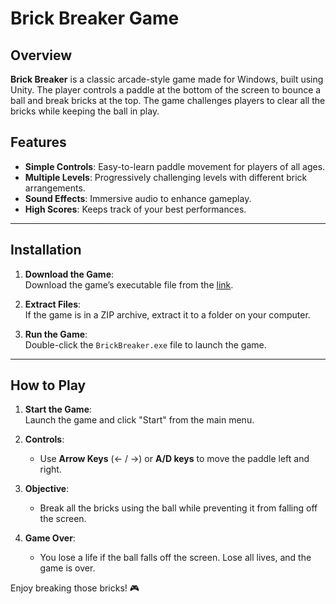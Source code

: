 # Brick Breaker Game

## Overview  
**Brick Breaker** is a classic arcade-style game made for Windows, built using Unity. The player controls a paddle at the bottom of the screen to bounce a ball and break bricks at the top. The game challenges players to clear all the bricks while keeping the ball in play.  

## Features  
- **Simple Controls**: Easy-to-learn paddle movement for players of all ages.  
- **Multiple Levels**: Progressively challenging levels with different brick arrangements.  
- **Sound Effects**: Immersive audio to enhance gameplay.  
- **High Scores**: Keeps track of your best performances.  

---

## Installation  

1. **Download the Game**:  
   Download the game’s executable file from the [link](https://github.com/MohanMoju/Brick-breaker/releases/tag/Game).  

2. **Extract Files**:  
   If the game is in a ZIP archive, extract it to a folder on your computer.  

3. **Run the Game**:  
   Double-click the `BrickBreaker.exe` file to launch the game.  

---

## How to Play  

1. **Start the Game**:  
   Launch the game and click "Start" from the main menu.  

2. **Controls**:  
   - Use **Arrow Keys** (← / →) or **A/D keys** to move the paddle left and right.
     
3. **Objective**:  
   - Break all the bricks using the ball while preventing it from falling off the screen.   

4. **Game Over**:  
   - You lose a life if the ball falls off the screen. Lose all lives, and the game is over.  

Enjoy breaking those bricks! 🎮  
